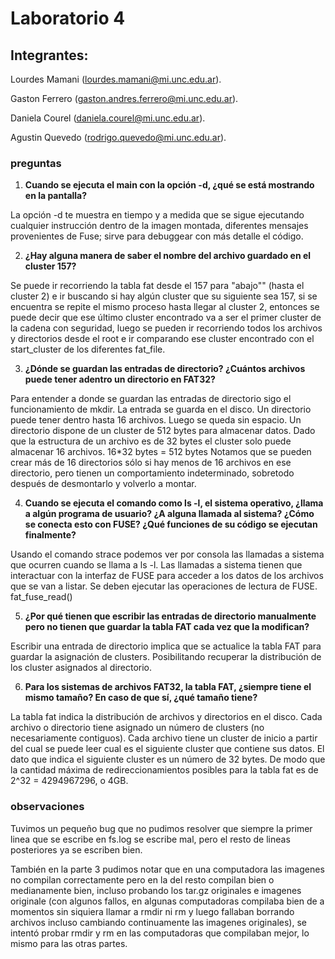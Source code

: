 # Laboratorio 4
 
## **Integrantes**:
Lourdes Mamani (lourdes.mamani@mi.unc.edu.ar).
 
Gaston Ferrero (gaston.andres.ferrero@mi.unc.edu.ar).
 
Daniela Courel (daniela.courel@mi.unc.edu.ar).
 
Agustin Quevedo (rodrigo.quevedo@mi.unc.edu.ar).
 
### **preguntas**
 
1. **Cuando se ejecuta el main con la opción -d, ¿qué se está mostrando en la pantalla?**
 
La opción -d te muestra en tiempo y a medida que se sigue ejecutando cualquier instrucción dentro de la imagen montada, diferentes mensajes provenientes de Fuse; sirve para debuggear con más detalle el código.

 
2. **¿Hay alguna manera de saber el nombre del archivo guardado en el cluster 157?**
 
Se puede ir recorriendo la tabla fat desde el 157 para "abajo"" (hasta el cluster 2) e ir buscando si hay algún cluster que su siguiente sea 157, si se encuentra se repite el mismo proceso hasta llegar al cluster 2, entonces se puede decir que ese último cluster encontrado va a ser el primer cluster de la cadena con seguridad, luego se pueden ir recorriendo todos los archivos y directorios desde el root e ir comparando ese cluster encontrado con el start_cluster de los diferentes fat_file.
 
 
3. **¿Dónde se guardan las entradas de directorio? ¿Cuántos archivos puede tener adentro un directorio en FAT32?**

Para entender a donde se guardan las entradas de directorio sigo el funcionamiento de mkdir. 
La entrada se guarda en el disco.
Un directorio puede tener dentro hasta 16 archivos. Luego se queda sin espacio. Un directorio dispone de un cluster de 512 bytes para almacenar datos. Dado que la estructura de un archivo es de 32 bytes el cluster solo puede almacenar 16 archivos.
16*32 bytes = 512 bytes
Notamos que se pueden crear más de 16 directorios sólo si hay menos de 16 archivos en ese directorio, pero tienen un comportamiento indeterminado, sobretodo después de desmontarlo y volverlo a montar.
 
 
4. **Cuando se ejecuta el comando como ls -l, el sistema operativo, ¿llama a algún programa de usuario? ¿A alguna llamada al sistema? ¿Cómo se conecta esto con FUSE? ¿Qué funciones de su código se ejecutan finalmente?**
 
Usando el comando strace podemos ver por consola las llamadas a sistema que ocurren cuando se llama a ls -l. Las llamadas a sistema tienen que interactuar con la interfaz de FUSE para acceder a los datos de los archivos que se van a listar. Se deben ejecutar las operaciones de lectura de FUSE. fat_fuse_read()
 
 
 
5. **¿Por qué tienen que escribir las entradas de directorio manualmente pero no tienen que guardar la tabla FAT cada vez que la modifican?**
 
Escribir una entrada de directorio implica que se actualice la tabla FAT para guardar la asignación de clusters. Posibilitando recuperar la distribución de los cluster asignados al directorio.
 
 
6. **Para los sistemas de archivos FAT32, la tabla FAT, ¿siempre tiene el mismo tamaño? En caso de que sí, ¿qué tamaño tiene?**
 
La tabla fat indica la distribución de archivos y directorios en el disco. Cada archivo o directorio tiene asignado un número de clusters (no necesariamente contiguos). Cada archivo tiene un cluster de inicio a partir del cual se puede leer cual es el siguiente cluster que contiene sus datos. El dato que indica el siguiente cluster es un número de 32 bytes. De modo que la cantidad máxima de redireccionamientos posibles para la tabla fat es de 2^32 = 4294967296, o 4GB.


### **observaciones**

Tuvimos un pequeño bug que no pudimos resolver que siempre la primer linea que se escribe en fs.log se escribe mal, pero el resto de lineas posteriores ya se escriben bien.

También en la parte 3 pudimos notar que en una computadora las imagenes no compilan correctamente pero en la del resto compilan bien o medianamente bien, incluso probando los tar.gz originales e imagenes originale (con algunos fallos, en algunas computadoras compilaba bien de a momentos sin siquiera llamar a rmdir ni rm y luego fallaban borrando archivos incluso cambiando continuamente las imagenes originales), se intentó probar rmdir y rm en las computadoras que compilaban mejor, lo mismo para las otras partes. 